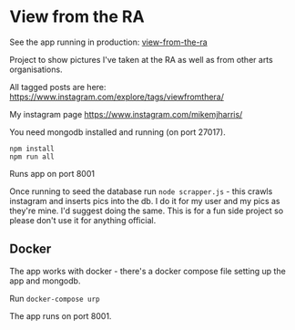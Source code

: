 View from the RA
========================

See the app running in production:  [view-from-the-ra](https://view-from-the-ra.mikemjharris.com)

Project to show pictures I've taken at the RA as well as from other arts organisations.

All tagged posts are here: https://www.instagram.com/explore/tags/viewfromthera/

My instagram page https://www.instagram.com/mikemjharris/

You need mongodb installed and running (on port 27017). 

`npm install`  
`npm run all`

Runs app on port 8001

Once running to seed the database run `node scrapper.js` - this crawls instagram and inserts pics into the db.  I do it for my user and my pics as they're mine.  I'd suggest doing the same.  This is for a fun side project so please don't use it for anything official.


## Docker
The app works with docker - there's a docker compose file setting up the app and mongodb.

Run `docker-compose urp`

The app runs on port 8001.



